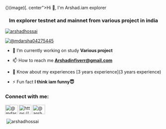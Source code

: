   {}(image)[.  center">Hi 👋, I'm Arshad.iam explorer</h1>
<h3 align="center">Im explorer testnet and mainnet from various project in india</h3>

<p align="left"> <a href="https://github.com/ryo-ma/github-profile-trophy"><img src="https://github-profile-trophy.vercel.app/?username=arshadhossai" alt="arshadhossai" /></a> </p>

<p align="left"> <a href="https://twitter.com/@mdarsha04275445" target="blank"><img src="https://img.shields.io/twitter/follow/@mdarsha04275445?logo=twitter&style=for-the-badge" alt="@mdarsha04275445" /></a> </p>

- 🔭 I’m currently working on study **Various project**

- 📫 How to reach me **Arshadinfiverr@gmail.com**

- 📄 Know about my experiences [3 years experience](3 years experience)

- ⚡ Fun fact **I think iam funny😇**

<h3 align="left">Connect with me:</h3>
<p align="left">
<a href="https://twitter.com/@mdarsha04275445" target="blank"><img align="center" src="https://raw.githubusercontent.com/rahuldkjain/github-profile-readme-generator/master/src/images/icons/Social/twitter.svg" alt="@mdarsha04275445" height="30" width="40" /></a>
<a href="https://fb.com/https://www.facebook.com/profile.php?id=100017029952593" target="blank"><img align="center" src="https://raw.githubusercontent.com/rahuldkjain/github-profile-readme-generator/master/src/images/icons/Social/facebook.svg" alt="https://www.facebook.com/profile.php?id=100017029952593" height="30" width="40" /></a>
<a href="https://discord.gg/@arshad9646" target="blank"><img align="center" src="https://raw.githubusercontent.com/rahuldkjain/github-profile-readme-generator/master/src/images/icons/Social/discord.svg" alt="@arshad9646" height="30" width="40" /></a>
</p>

<p>&nbsp;<img align="center" src="https://github-readme-stats.vercel.app/api?username=arshadhossai&show_icons=true&locale=en" alt="arshadhossai" /></p>
